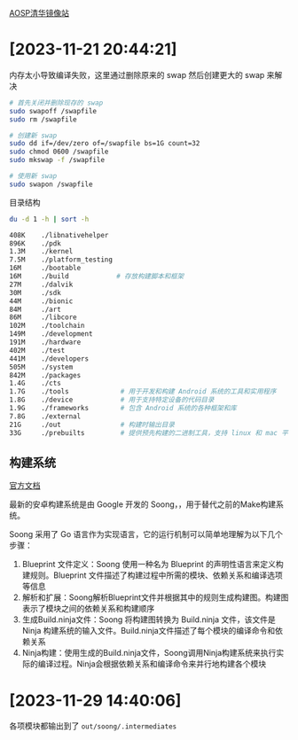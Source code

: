 


[AOSP清华镜像站](https://mirrors.tuna.tsinghua.edu.cn/help/AOSP/)

# [2023-11-21 20:44:21]

内存太小导致编译失败，这里通过删除原来的 swap 然后创建更大的 swap 来解决

```sh
# 首先关闭并删除现存的 swap
sudo swapoff /swapfile
sudo rm /swapfile

# 创建新 swap
sudo dd if=/dev/zero of=/swapfile bs=1G count=32
sudo chmod 0600 /swapfile
sudo mkswap -f /swapfile

# 使用新 swap
sudo swapon /swapfile
```

目录结构

```sh
du -d 1 -h | sort -h

408K    ./libnativehelper
896K    ./pdk
1.3M    ./kernel
7.5M    ./platform_testing
16M     ./bootable
16M     ./build            # 存放构建脚本和框架
27M     ./dalvik
30M     ./sdk
44M     ./bionic
84M     ./art
86M     ./libcore
102M    ./toolchain
149M    ./development
191M    ./hardware
402M    ./test
441M    ./developers
505M    ./system
842M    ./packages
1.4G    ./cts
1.7G    ./tools             # 用于开发和构建 Android 系统的工具和实用程序
1.8G    ./device            # 用于支持特定设备的代码目录
1.9G    ./frameworks        # 包含 Android 系统的各种框架和库
7.8G    ./external          
21G     ./out               # 构建时输出目录
33G     ./prebuilts         # 提供预先构建的二进制工具，支持 linux 和 mac 平台
```

## 构建系统

[官方文档](https://source.android.google.cn/docs/setup/build?hl=fi)

最新的安卓构建系统是由 Google 开发的 Soong，，用于替代之前的Make构建系统。

Soong 采用了 Go 语言作为实现语言，它的运行机制可以简单地理解为以下几个步骤：

1. Blueprint 文件定义：Soong 使用一种名为 Blueprint 的声明性语言来定义构建规则。Blueprint 文件描述了构建过程中所需的模块、依赖关系和编译选项等信息
2. 解析和扩展：Soong解析Blueprint文件并根据其中的规则生成构建图。构建图表示了模块之间的依赖关系和构建顺序
3. 生成Build.ninja文件：Soong 将构建图转换为 Build.ninja 文件，该文件是 Ninja 构建系统的输入文件。Build.ninja文件描述了每个模块的编译命令和依赖关系
4. Ninja构建：使用生成的Build.ninja文件，Soong调用Ninja构建系统来执行实际的编译过程。Ninja会根据依赖关系和编译命令来并行地构建各个模块


# [2023-11-29 14:40:06]

各项模块都输出到了 `out/soong/.intermediates`

